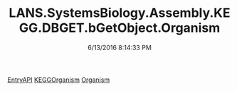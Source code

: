 ﻿---
title: LANS.SystemsBiology.Assembly.KEGG.DBGET.bGetObject.Organism
date: 6/13/2016 8:14:33 PM
---

[EntryAPI](T-LANS.SystemsBiology.Assembly.KEGG.DBGET.bGetObject.Organism.EntryAPI.html)
[KEGGOrganism](T-LANS.SystemsBiology.Assembly.KEGG.DBGET.bGetObject.Organism.KEGGOrganism.html)
[Organism](T-LANS.SystemsBiology.Assembly.KEGG.DBGET.bGetObject.Organism.Organism.html)
